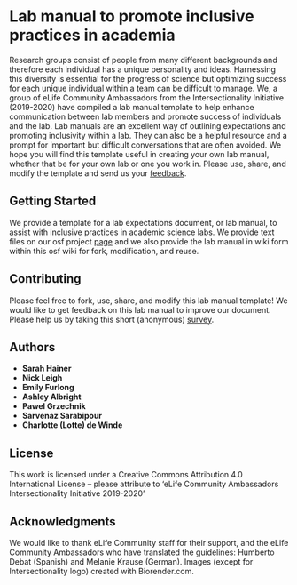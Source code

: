# Lab manual to promote inclusive practices in academia

Research groups consist of people from many different backgrounds and therefore each individual has a unique personality and ideas. Harnessing this diversity is essential for the progress of science but optimizing success for each unique individual within a team can be difficult to manage. We, a group of eLife Community Ambassadors from the Intersectionality Initiative (2019-2020) have compiled a lab manual template to help enhance communication between lab members and promote success of individuals and the lab. Lab manuals are an excellent way of outlining expectations and promoting inclusivity within a lab. They can also be a helpful resource and a prompt for important but difficult conversations that are often avoided. We hope you will find this template useful in creating your own lab manual, whether that be for your own lab or one you work in. Please use, share, and modify the template and send us your [feedback](https://forms.gle/tBVr7Bj5EcdJ83X680).

## Getting Started

We provide a template for a lab expectations document, or lab manual, to assist with inclusive practices in academic science labs. We provide text files on our osf project [page](https://osf.io/2xn6z/) and we also provide the lab manual in wiki form within this osf wiki for fork, modification, and reuse.


## Contributing

Please feel free to fork, use, share, and modify this lab manual template!
We would like to get feedback on this lab manual to improve our document. Please help us by taking this short (anonymous) [survey](https://forms.gle/tBVr7Bj5EcdJ83X680).

## Authors

* **Sarah Hainer**
* **Nick Leigh**
* **Emily Furlong**
* **Ashley Albright**
* **Pawel Grzechnik**
* **Sarvenaz Sarabipour**
* **Charlotte (Lotte) de Winde**

## License

This work is licensed under a Creative Commons Attribution 4.0 International License – please attribute to ‘eLife Community Ambassadors Intersectionality Initiative 2019-2020’

## Acknowledgments

We would like to thank eLife Community staff for their support, and the eLife Community Ambassadors who have translated the guidelines: Humberto Debat (Spanish) and Melanie Krause (German). Images (except for Intersectionality logo) created with Biorender.com.

